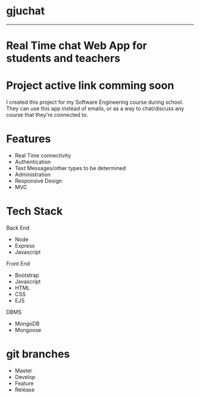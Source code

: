 # gjuchat
------
# Real Time chat Web App for students and teachers

# Project active link comming soon

I created this project for my Software Engineering course during school.
They can use this app instead of emails, or as a way to chat/discuss any course that they're connected to.

# Features
- Real Time connectivity
- Authentication
- Text Messages/other types to be determined
- Administration
- Responsive Design
- MVC

# Tech Stack
Back End
- Node
- Express
- Javascript

Front End
- Bootstrap
- Javascript
- HTML
- CSS
- EJS

DBMS
- MongoDB
- Mongoose

# git branches
- Master
- Develop
- Feature
- Release
